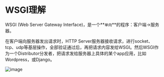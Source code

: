 # WSGI理解

WSGI (Web Server Gateway Interface)，是一个**`单向`**的程序：客户端->服务器。

在客户端向服务器发出请求时，HTTP Server服务器接收请求，进行socket、tcp、udp等基层操作，全部验证通过后，再把请求内容发给WSGI。然后WSGI作为一个Distributor分发者，把请求发给服务器上具体的某个app应用，比如Wordpress，或Django。

![image](https://user-images.githubusercontent.com/14041622/48407971-1424a000-e773-11e8-8206-7fe44eee73fe.png)
